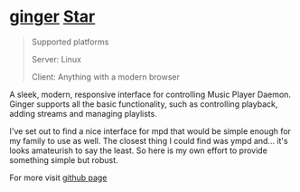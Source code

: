 # [ginger](https://github.com/OzymandiasTheGreat/ginger) <a class="github-button" href="https://github.com/OzymandiasTheGreat/ginger" data-icon="octicon-star" data-size="large" data-show-count="true" aria-label="Star OzymandiasTheGreat/ginger on GitHub">Star</a>

<div class="gallery"></div>

> Supported platforms
>
> Server: <span class="platform">Linux</span>
>
> Client: <span class="platform">Anything with a modern browser</span>

A sleek, modern, responsive interface for controlling Music Player Daemon.
Ginger supports all the basic functionality, such as controlling playback, adding streams and managing playlists.

I've set out to find a nice interface for mpd that would be simple enough for my family to use as well.
The closest thing I could find was ympd and... it's looks amateurish to say the least.
So here is my own effort to provide something simple but robust.


<div class="more">

For more visit [github page](https://github.com/OzymandiasTheGreat/ginger)

</div>
